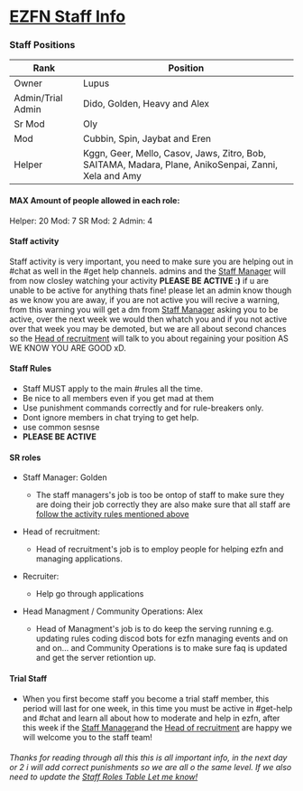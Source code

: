 # [EZFN Staff Info](https://ezfn.dev)
### Staff Positions
|  Rank | Position  |
| ----------- | ------------ |
| Owner  | Lupus  |
|  Admin/Trial Admin |Dido, Golden, Heavy and Alex  |
| Sr Mod | Oly  |
|  Mod |Cubbin, Spin, Jaybat and Eren   |
| Helper | Kggn, Geer, Mello, Casov, Jaws, Zitro, Bob, SAITAMA, Madara, Plane, AnikoSenpai, Zanni, Xela and Amy  |

#### MAX Amount of people allowed in each role: 
 Helper: 20
 Mod: 7
 SR Mod: 2
 Admin: 4

#### Staff activity 
Staff activity is very important, you need to make sure you are helping out in #chat as well in the #get help channels. admins and the [Staff Manager](https://github.com/Alex-mar124/EZFN-Staff-Info#sr-roles) will from now closley watching your activity **PLEASE BE ACTIVE :)** if u are unable to be active for anything thats fine! please let an admin know though as we know you are away, if you are not active you will recive a warning, from this warning you will get a dm from [Staff Manager](https://github.com/Alex-mar124/EZFN-Staff-Info#sr-roles) asking you to be active, over the next week we would then whatch you and if you not active over that week you may be demoted, but we are all about second chances so the [Head of recruitment](https://github.com/Alex-mar124/EZFN-Staff-Info#sr-roles) will talk to you about regaining your position AS WE KNOW YOU ARE GOOD xD.

#### Staff Rules
- Staff MUST apply to the main #rules all the time. 
- Be nice to all members even if you get mad at them
- Use punishment commands correctly and for rule-breakers only.
- Dont ignore members in chat trying to get help. 
- use common sesnse 
- **PLEASE BE ACTIVE**


#### SR roles 
- Staff Manager: Golden

  - The staff managers's job is too be ontop of staff to make sure they are doing their job correctly they are also make sure that all staff are [follow the activity rules mentioned above](https://github.com/Alex-mar124/EZFN-Staff-Info#staff-activity) 

- Head of recruitment: 
  - Head of recruitment's job is to employ people for helping ezfn and managing applications. 

- Recruiter:
  - Help go through applications 

- Head Managment / Community Operations: Alex 
  - Head of Managment's job is to do keep the serving running e.g. updating rules coding discod bots for ezfn managing events and on and on... and Community Operations is to make sure faq is updated and get the server retiontion up. 
  
#### Trial Staff  
 - When you first become staff you become a trial staff member, this period will last for one week, in this time you must be active in #get-help and #chat and learn all about how to moderate and help in ezfn, after this week if the [Staff Manager](https://github.com/Alex-mar124/EZFN-Staff-Info#sr-roles)and the [Head of recruitment](https://github.com/Alex-mar124/EZFN-Staff-Info#sr-roles) are happy we will welcome you to the staff team!

###### Thanks for reading through all this this is all important info, in the next day or 2 i will add correct punishments so we are all o the same level. If we also need to update the [Staff Roles Table Let me know!](https://github.com/Alex-mar124/EZFN-Staff-Info#staff-positions)
